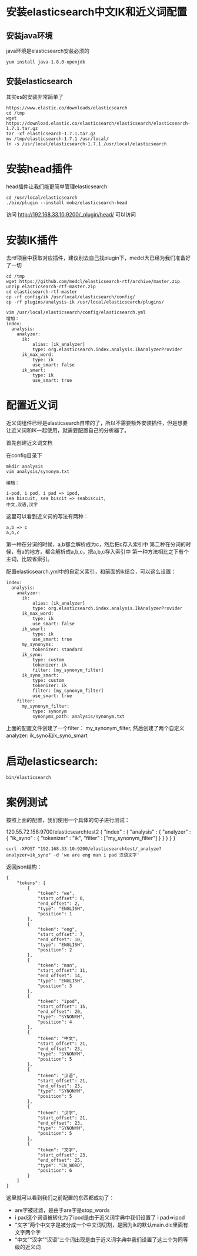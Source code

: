 # 安装elasticsearch中文IK和近义词配置

## 安装java环境

java环境是elasticsearch安装必须的
```
yum install java-1.8.0-openjdk
```

## 安装elasticsearch

其实es的安装非常简单了

```
https://www.elastic.co/downloads/elasticsearch
cd /tmp
wget https://download.elastic.co/elasticsearch/elasticsearch/elasticsearch-1.7.1.tar.gz
tar -xf elasticsearch-1.7.1.tar.gz
mv /tmp/elasticsearch-1.7.1 /usr/local/
ln -s /usr/local/elasticsearch-1.7.1 /usr/local/elasticsearch
```

# 安装head插件

head插件让我们能更简单管理elasticsearch

```
cd /usr/local/elasticsearch
./bin/plugin --install mobz/elasticsearch-head
```

访问 http://192.168.33.10:9200/_plugin/head/ 可以访问


# 安装IK插件

去rtf项目中获取对应插件，建议别去自己找plugin下，medcl大已经为我们准备好了一切

```
cd /tmp
wget https://github.com/medcl/elasticsearch-rtf/archive/master.zip
unzip elasticsearch-rtf-master.zip
cd elasticsearch-rtf-master
cp -rf config/ik /usr/local/elasticsearch/config/
cp -rf plugins/analysis-ik /usr/local/elasticsearch/plugins/

vim /usr/local/elasticsearch/config/elasticsearch.yml
增加：
index:
  analysis:
    analyzer:
      ik:
          alias: [ik_analyzer]
          type: org.elasticsearch.index.analysis.IkAnalyzerProvider
      ik_max_word:
          type: ik
          use_smart: false
      ik_smart:
          type: ik
          use_smart: true
```

# 配置近义词

近义词组件已经是elasticsearch自带的了，所以不需要额外安装插件，但是想要让近义词和IK一起使用，就需要配置自己的分析器了。

首先创建近义词文档

在config目录下

```
mkdir analysis
vim analysis/synonym.txt

编辑：

i-pod, i pod, i pad => ipod,
sea biscuit, sea biscit => seabiscuit,
中文,汉语,汉字
```

这里可以看到近义词的写法有两种：


```
a,b => c
a,b,c
```

第一种在分词的时候，a,b都会解析成为c，然后把c存入索引中
第二种在分词的时候，有a的地方，都会解析成a,b,c，把a,b,c存入索引中
第一种方法相比之下有个主词，比较省索引。

配置elasticsearch.yml中的自定义索引，和前面的ik结合，可以这么设置：

```
index:
  analysis:
    analyzer:
      ik:
          alias: [ik_analyzer]
          type: org.elasticsearch.index.analysis.IkAnalyzerProvider
      ik_max_word:
          type: ik
          use_smart: false
      ik_smart:
          type: ik
          use_smart: true
      my_synonyms:
          tokenizer: standard
      ik_syno:
          type: custom
          tokenizer: ik
          filter: [my_synonym_filter]
      ik_syno_smart:
          type: custom
          tokenizer: ik
          filter: [my_synonym_filter]
          use_smart: true
    filter:
      my_synonym_filter:
          type: synonym
          synonyms_path: analysis/synonym.txt
```

上面的配置文件创建了一个filter： my_synonym_filter, 然后创建了两个自定义analyzer: ik_syno和ik_syno_smart

# 启动elasticsearch:

```
bin/elasticsearch
```

# 案例测试

按照上面的配置，我们使用一个具体的句子进行测试：

120.55.72.158:9700/elasticsearchtest2
{
    "index" : {
        "analysis" : {
            "analyzer" : {
                "ik_syno" : {
                    "tokenizer" : "ik",
                    "filter" : ["my_synonym_filter"]
                }
            }
        }
    }
}

```
curl -XPOST "192.168.33.10:9200/elasticsearchtest/_analyze?analyzer=ik_syno" -d 'we are eng man i pad 汉语文字'
```

返回json结构：

```
{
    "tokens": [
        {
            "token": "we",
            "start_offset": 0,
            "end_offset": 2,
            "type": "ENGLISH",
            "position": 1
        },
        {
            "token": "eng",
            "start_offset": 7,
            "end_offset": 10,
            "type": "ENGLISH",
            "position": 2
        },
        {
            "token": "man",
            "start_offset": 11,
            "end_offset": 14,
            "type": "ENGLISH",
            "position": 3
        },
        {
            "token": "ipod",
            "start_offset": 15,
            "end_offset": 20,
            "type": "SYNONYM",
            "position": 4
        },
        {
            "token": "中文",
            "start_offset": 21,
            "end_offset": 23,
            "type": "SYNONYM",
            "position": 5
        },
        {
            "token": "汉语",
            "start_offset": 21,
            "end_offset": 23,
            "type": "SYNONYM",
            "position": 5
        },
        {
            "token": "汉字",
            "start_offset": 21,
            "end_offset": 23,
            "type": "SYNONYM",
            "position": 5
        },
        {
            "token": "文字",
            "start_offset": 23,
            "end_offset": 25,
            "type": "CN_WORD",
            "position": 6
        }
    ]
}
```

这里就可以看到我们之前配置的东西都成功了：

* are字被过滤，是由于are字是stop_words
* i pad这个词语被转化为了ipod是由于近义词字典中我们设置了 i pad=>ipod
* “文字”两个中文字是被分成一个中文词切割，是因为ik的默认main.dic里面有文字两个字
* “中文”“汉字”“汉语”三个词出现是由于近义词字典中我们设置了这三个为同等级的近义词
